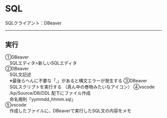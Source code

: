 # SQL

SQLクライアント：DBeaver

---

## 実行
①DBeaver  
　SQLエディタ>新しいSQLエディタ  
②DBeaver  
　SQL文記述  
　※最後らへんに不要な「,」があると構文エラーが発生する
③DBeaver  
　SQLスクリプトを実行する （真ん中の巻物みたいなアイコン） 
④vscode
　/kp/Source/DB/DDL 配下にファイル作成  
　命名規則「yymmdd_hhmm.sql」  
⑤vscode  
　作成したファイルに、DBeaverで実行したSQL文の内容をメモ
